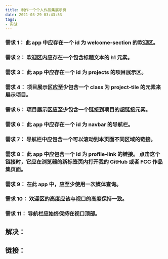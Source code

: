 ```yaml
---
title: 制作一个个人作品集展示页
date: 2021-03-29 03:43:53
tags:
- 实战
---
```


### 需求 1： 此 app 中应存在一个 id 为 welcome-section 的欢迎区。

### 需求 2： 欢迎区内应存在一个包含标题文本的 h1 元素。

### 需求 3： 此 app 中应存在一个 id 为 projects 的项目展示区。

### 需求 4： 项目展示区应至少包含一个 class 为 project-tile 的元素来展示项目。

### 需求 5： 项目展示区应至少包含一个链接到项目的超链接元素。

### 需求 6： 此 app 中应存在一个 id 为 navbar 的导航栏。

### 需求 7： 导航栏中应包含一个可以滚动到本页面不同区域的链接。

### 需求 8： 此 app 中应包含一个 id 为 profile-link 的链接。 点击这个链接时，它应在浏览器的新标签页内打开我的 GitHub 或者 FCC 作品集页面。

### 需求 9： 在此 app 中，应至少使用一次媒体查询。

### 需求 10： 欢迎区的高度应该与视口的高度保持一致。

### 需求 11： 导航栏应始终保持在视口顶部。

## 解决：

## 链接：
